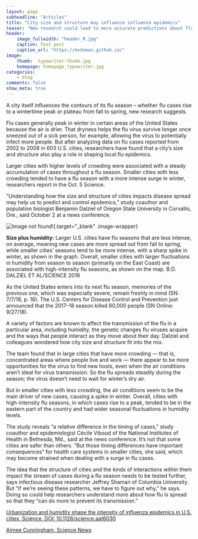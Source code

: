 ```yaml
---
layout: page
subheadline: "Articles"
title: "City size and structure may influence influenza epidemics"
teaser: "New research could lead to more accurate predictions about flu seasons"
header:
    image_fullwidth: "header_R.jpg"
    caption: Test post
    caption_url: "https://mvdsman.github.io/"
image:
    thumb:  typewriter-thumb.jpg
    homepage: homepage_typewriter.jpg
categories:
    - blog
comments: false
show_meta: true
---
```


A city itself influences the contours of its flu season – whether flu cases rise to a wintertime peak or plateau from fall to spring, new research suggests.

Flu cases generally peak in winter in certain areas of the United States because the air is drier. That dryness helps the flu virus survive longer once sneezed out of a sick person, for example, allowing the virus to potentially infect more people. But after analyzing data on flu cases reported from 2002 to 2008 in 603 U.S. cities, researchers have found that a city’s size and structure also play a role in shaping local flu epidemics.

Larger cities with higher levels of crowding were associated with a steady accumulation of cases throughout a flu season. Smaller cities with less crowding tended to have a flu season with a more intense surge in winter, researchers report in the Oct. 5 Science.

“Understanding how the size and structure of cities impacts disease spread may help us to predict and control epidemics,” study coauthor and population biologist Benjamin Dalziel of Oregon State University in Corvallis, Ore., said October 2 at a news conference.

![Image not found!](https://www.sciencenews.org/sites/default/files/2018/10/100418_AC_flu_inlne_370.png){:target="_blank" .image-wrapper}
    
<p class="image-caption"><b>Size plus humidity:</b> Larger U.S. cities have flu seasons that are less intense, on average, meaning new cases are more spread out from fall to spring, while smaller cities’ seasons tend to be more intense, with a sharp spike in winter, as shown in the graph. Overall, smaller cities with larger fluctuations in humidity from season to season (primarily on the East Coast) are associated with high-intensity flu seasons, as shown on the map. <a>B.D. DALZIEL ET AL/SCIENCE 2018</a></p>

As the United States enters into its next flu season, memories of the previous one, which was especially severe, remain freshly in mind (SN: 7/7/18, p. 16). The U.S. Centers for Disease Control and Prevention just announced that the 2017–18 season killed 80,000 people (SN Online: 9/27/18).

A variety of factors are known to affect the transmission of the flu in a particular area, including humidity, the genetic changes flu viruses acquire and the ways that people interact as they move about their day. Dalziel and colleagues wondered how city size and structure fit into the mix.

The team found that in large cities that have more crowding — that is, concentrated areas where people live and work — there appear to be more opportunities for the virus to find new hosts, even when the air conditions aren’t ideal for virus transmission. So the flu spreads steadily during the season; the virus doesn’t need to wait for winter’s dry air.

But in smaller cities with less crowding, the air conditions seem to be the main driver of new cases, causing a spike in winter. Overall, cities with high-intensity flu seasons, in which cases rise to a peak, tended to be in the eastern part of the country and had wider seasonal fluctuations in humidity levels.

The study reveals “a relative difference in the timing of cases,” study coauthor and epidemiologist Cécile Viboud of the National Institutes of Health in Bethesda, Md., said at the news conference. It’s not that some cities are safer than others. “But those timing differences have important consequences” for health care systems in smaller cities, she said, which may become strained when dealing with a surge in flu cases.

The idea that the structure of cities and the kinds of interactions within them impact the stream of cases during a flu season needs to be tested further, says infectious disease researcher Jeffrey Shaman of Columbia University. But “if we’re seeing these patterns, we have to figure out why,” he says. Doing so could help researchers understand more about how flu is spread so that they “can do more to prevent its transmission.”


<a href="http://science.sciencemag.org/content/362/6410/75">Urbanization and humidity shape the intensity of influenza epidemics in U.S. cities, Science. DOI: 10.1126/science.aat6030</a>

<a href="https://www.sciencenews.org/article/city-size-and-structure-may-influence-influenza-epidemics">Aimee Cunningham, Science News</a>